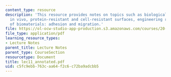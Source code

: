 ```yaml
---
content_type: resource
description: 'This resource provides notes on topics such as biological recognition
  in vivo, protein-resistant and cell-resistant surfaces, engineering recognition
  of biomaterials: adhesion and migration.'
file: https://ol-ocw-studio-app-production.s3.amazonaws.com/courses/20-462j-molecular-principles-of-biomaterials-spring-2006/c5fc9ebb763caa64f2c6c72ba9adcbb5_lec11_annotated.pdf
file_type: application/pdf
learning_resource_types:
- Lecture Notes
parent_title: Lecture Notes
parent_type: CourseSection
resourcetype: Document
title: lec11_annotated.pdf
uid: c5fc9ebb-763c-aa64-f2c6-c72ba9adcbb5
---
```

